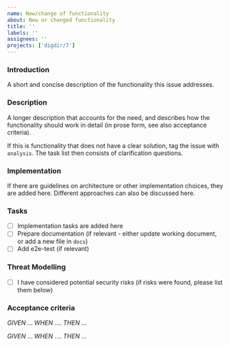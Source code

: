 ```yaml
---
name: New/change of functionality
about: New or changed functionality
title: ''
labels: ''
assignees: ''
projects: ['digdir/7']
---
```


### Introduction
A short and concise description of the functionality this issue addresses.

### Description
A longer description that accounts for the need, and describes how the functionality should work in detail (in prose form, see also acceptance criteria).

If this is functionality that does not have a clear solution, tag the issue with `analysis`. The task list then consists of clarification questions.

### Implementation
If there are guidelines on architecture or other implementation choices, they are added here. Different approaches can also be discussed here.

### Tasks
- [ ] Implementation tasks are added here
- [ ] Prepare documentation (if relevant - either update working document, or add a new file in `docs`)
- [ ] Add e2e-test (if relevant)

### Threat Modelling
- [ ] I have considered potential security risks (if risks were found, please list them below)

### Acceptance criteria
_GIVEN_ ...
_WHEN_ ....
_THEN_ ...

_GIVEN_ ...
_WHEN_ ....
_THEN_ ...
